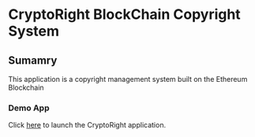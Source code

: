 # CryptoRight BlockChain Copyright System

## Sumamry

This application is a copyright management system built on the Ethereum Blockchain

### Demo App

Click [here](frontend/index.html) to launch the CryptoRight application.
